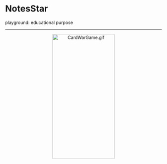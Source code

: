 # NotesStar
playground: educational purpose
___
<p align="center">
  <img src="https://s10.gifyu.com/images/NotesStar.gif" width="200" height="400" alt="CardWarGame.gif" />
</p>
